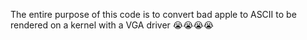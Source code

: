 The entire purpose of this code is to convert bad apple to ASCII to be rendered on a kernel with a VGA driver 😭😭😭😭

